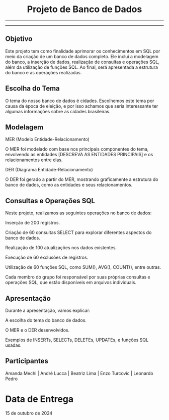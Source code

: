 <h1 align="center"> Projeto de Banco de Dados </h1>
<hr>
<hr>

<h2> Objetivo </h2>

Este projeto tem como finalidade aprimorar os conhecimentos em SQL por meio da criação de um banco de dados completo. Ele inclui a modelagem do banco, a inserção de dados, realização de consultas e operações SQL, além da utilização de funções SQL. Ao final, será apresentada a estrutura do banco e as operações realizadas.

<h2> Escolha do Tema </h2>

O tema do nosso banco de dados é cidades. Escolhemos este tema por causa da época de eleição, e por isso achamos que seria interessante ter algumas informações sobre as cidades brasileiras.

<h2> Modelagem </h2>

MER (Modelo Entidade-Relacionamento)

O MER foi modelado com base nos principais componentes do tema, envolvendo as entidades [DESCREVA AS ENTIDADES PRINCIPAIS] e os relacionamentos entre elas.

DER (Diagrama Entidade-Relacionamento)

O DER foi gerado a partir do MER, mostrando graficamente a estrutura do banco de dados, como as entidades e seus relacionamentos.

<h2> Consultas e Operações SQL </h2>

Neste projeto, realizamos as seguintes operações no banco de dados:

Inserção de 200 registros.

Criação de 60 consultas SELECT para explorar diferentes aspectos do banco de dados.

Realização de 100 atualizações nos dados existentes.

Execução de 60 exclusões de registros.

Utilização de 60 funções SQL, como SUM(), AVG(), COUNT(), entre outras.


Cada membro do grupo foi responsável por suas próprias consultas e operações SQL, que estão disponíveis em arquivos individuais.

<h2> Apresentação </h2>

Durante a apresentação, vamos explicar:

A escolha do tema do banco de dados.

O MER e o DER desenvolvidos.

Exemplos de INSERTs, SELECTs, DELETEs, UPDATEs, e funções SQL usadas.

<h2> Participantes </h2

Amanda Mechi | André Lucca | Beatriz Lima | Enzo Turcovic | Leonardo Pedro

# Data de Entrega
15 de outubro de 2024
